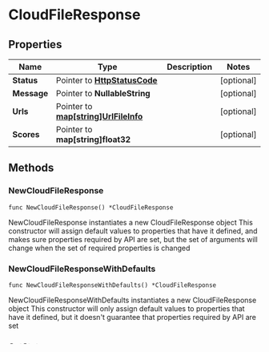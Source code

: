 # CloudFileResponse

## Properties

Name | Type | Description | Notes
------------ | ------------- | ------------- | -------------
**Status** | Pointer to [**HttpStatusCode**](HttpStatusCode.md) |  | [optional] 
**Message** | Pointer to **NullableString** |  | [optional] 
**Urls** | Pointer to [**map[string]UrlFileInfo**](UrlFileInfo.md) |  | [optional] 
**Scores** | Pointer to **map[string]float32** |  | [optional] 

## Methods

### NewCloudFileResponse

`func NewCloudFileResponse() *CloudFileResponse`

NewCloudFileResponse instantiates a new CloudFileResponse object
This constructor will assign default values to properties that have it defined,
and makes sure properties required by API are set, but the set of arguments
will change when the set of required properties is changed

### NewCloudFileResponseWithDefaults

`func NewCloudFileResponseWithDefaults() *CloudFileResponse`

NewCloudFileResponseWithDefaults instantiates a new CloudFileResponse object
This constructor will only assign default values to properties that have it defined,
but it doesn't guarantee that properties required by API are set

### GetStatus

`func (o *CloudFileResponse) GetStatus() HttpStatusCode`

GetStatus returns the Status field if non-nil, zero value otherwise.

### GetStatusOk

`func (o *CloudFileResponse) GetStatusOk() (*HttpStatusCode, bool)`

GetStatusOk returns a tuple with the Status field if it's non-nil, zero value otherwise
and a boolean to check if the value has been set.

### SetStatus

`func (o *CloudFileResponse) SetStatus(v HttpStatusCode)`

SetStatus sets Status field to given value.

### HasStatus

`func (o *CloudFileResponse) HasStatus() bool`

HasStatus returns a boolean if a field has been set.

### GetMessage

`func (o *CloudFileResponse) GetMessage() string`

GetMessage returns the Message field if non-nil, zero value otherwise.

### GetMessageOk

`func (o *CloudFileResponse) GetMessageOk() (*string, bool)`

GetMessageOk returns a tuple with the Message field if it's non-nil, zero value otherwise
and a boolean to check if the value has been set.

### SetMessage

`func (o *CloudFileResponse) SetMessage(v string)`

SetMessage sets Message field to given value.

### HasMessage

`func (o *CloudFileResponse) HasMessage() bool`

HasMessage returns a boolean if a field has been set.

### SetMessageNil

`func (o *CloudFileResponse) SetMessageNil(b bool)`

 SetMessageNil sets the value for Message to be an explicit nil

### UnsetMessage
`func (o *CloudFileResponse) UnsetMessage()`

UnsetMessage ensures that no value is present for Message, not even an explicit nil
### GetUrls

`func (o *CloudFileResponse) GetUrls() map[string]UrlFileInfo`

GetUrls returns the Urls field if non-nil, zero value otherwise.

### GetUrlsOk

`func (o *CloudFileResponse) GetUrlsOk() (*map[string]UrlFileInfo, bool)`

GetUrlsOk returns a tuple with the Urls field if it's non-nil, zero value otherwise
and a boolean to check if the value has been set.

### SetUrls

`func (o *CloudFileResponse) SetUrls(v map[string]UrlFileInfo)`

SetUrls sets Urls field to given value.

### HasUrls

`func (o *CloudFileResponse) HasUrls() bool`

HasUrls returns a boolean if a field has been set.

### SetUrlsNil

`func (o *CloudFileResponse) SetUrlsNil(b bool)`

 SetUrlsNil sets the value for Urls to be an explicit nil

### UnsetUrls
`func (o *CloudFileResponse) UnsetUrls()`

UnsetUrls ensures that no value is present for Urls, not even an explicit nil
### GetScores

`func (o *CloudFileResponse) GetScores() map[string]float32`

GetScores returns the Scores field if non-nil, zero value otherwise.

### GetScoresOk

`func (o *CloudFileResponse) GetScoresOk() (*map[string]float32, bool)`

GetScoresOk returns a tuple with the Scores field if it's non-nil, zero value otherwise
and a boolean to check if the value has been set.

### SetScores

`func (o *CloudFileResponse) SetScores(v map[string]float32)`

SetScores sets Scores field to given value.

### HasScores

`func (o *CloudFileResponse) HasScores() bool`

HasScores returns a boolean if a field has been set.

### SetScoresNil

`func (o *CloudFileResponse) SetScoresNil(b bool)`

 SetScoresNil sets the value for Scores to be an explicit nil

### UnsetScores
`func (o *CloudFileResponse) UnsetScores()`

UnsetScores ensures that no value is present for Scores, not even an explicit nil

[[Back to Model list]](../README.md#documentation-for-models) [[Back to API list]](../README.md#documentation-for-api-endpoints) [[Back to README]](../README.md)


